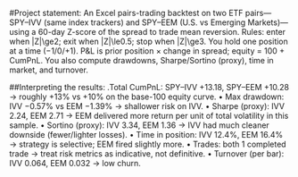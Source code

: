 #Project statement:
An Excel pairs-trading backtest on two ETF pairs—SPY–IVV (same index trackers) and SPY–EEM (U.S. vs Emerging Markets)—using a 60-day Z-score of the spread to trade mean reversion.
Rules: enter when |Z|\ge2; exit when |Z|\le0.5; stop when |Z|\ge3.
You hold one position at a time (−1/0/+1). P&L is prior position × change in spread; equity = 100 + CumPnL. You also compute drawdowns, Sharpe/Sortino (proxy), time in market, and turnover.

##Interpreting the results:
.Total CumPnL: SPY–IVV +13.18, SPY–EEM +10.28 → roughly +13% vs +10% on the base-100 equity curve.
•	Max drawdown: IVV −0.57% vs EEM −1.39% → shallower risk on IVV.
•	Sharpe (proxy): IVV 2.24, EEM 2.71 → EEM delivered more return per unit of total volatility in this sample.
•	Sortino (proxy): IVV 3.34, EEM 1.36 → IVV had much cleaner downside (fewer/lighter losses).
•	Time in position: IVV 12.4%, EEM 16.4% → strategy is selective; EEM fired slightly more.
•	Trades: both 1 completed trade → treat risk metrics as indicative, not definitive.
•	Turnover (per bar): IVV 0.064, EEM 0.032 → low churn.
